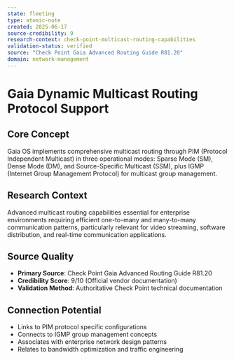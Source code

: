 ```yaml
---
state: fleeting
type: atomic-note
created: 2025-06-17
source-credibility: 9
research-context: check-point-multicast-routing-capabilities
validation-status: verified
source: "Check Point Gaia Advanced Routing Guide R81.20"
domain: network-management
---
```


# Gaia Dynamic Multicast Routing Protocol Support

## Core Concept
Gaia OS implements comprehensive multicast routing through PIM (Protocol Independent Multicast) in three operational modes: Sparse Mode (SM), Dense Mode (DM), and Source-Specific Multicast (SSM), plus IGMP (Internet Group Management Protocol) for multicast group management.

## Research Context
Advanced multicast routing capabilities essential for enterprise environments requiring efficient one-to-many and many-to-many communication patterns, particularly relevant for video streaming, software distribution, and real-time communication applications.

## Source Quality
- **Primary Source**: Check Point Gaia Advanced Routing Guide R81.20
- **Credibility Score**: 9/10 (Official vendor documentation)
- **Validation Method**: Authoritative Check Point technical documentation

## Connection Potential
- Links to PIM protocol specific configurations
- Connects to IGMP group management concepts
- Associates with enterprise network design patterns
- Relates to bandwidth optimization and traffic engineering